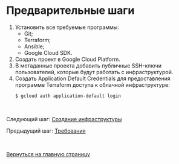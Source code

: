 # Предварительные шаги
1. Установить все требуемые программы:
    - Git;
    - Terraform;
    - Ansible;
    - Google Cloud SDK.
2. Создать проект в Google Cloud Platform.
3. В метаданные проекта добавить публичные SSH-ключи пользователей, которые будут работать с инфраструктурой.
4. Создать Application Default Credentials для предоставления программе Terraform доступа к облачной инфраструктуре:
    ```bash
    $ gcloud auth application-default login
    ```

<br/>

Следующий шаг: [Создание инфраструктуры](02_infrastructure.md)

Предыдущий шаг: [Требования](00_requirements.md)

<br/>

[Вернуться на главную страницу](../README.md)
